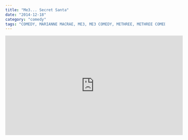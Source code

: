 ```yaml
---
title: "Me3... Secret Santa"
date: "2014-12-18"
category: "comedy"
tags: "COMEDY, MARIANNE MACRAE, ME3, ME3 COMEDY, METHREE, METHREE COMEDY, RICHARD HANRAHAN, SECRET SANTA, SKETCH"
---
```

<iframe width="560" height="315" src="https://www.youtube.com/embed/oSv3FuCEnhA" frameborder="0" allow="accelerometer; autoplay; encrypted-media; gyroscope; picture-in-picture" allowfullscreen></iframe>
